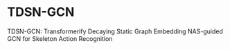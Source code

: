 # TDSN-GCN
TDSN-GCN: Transformerify Decaying Static Graph Embedding NAS-guided GCN for Skeleton Action Recognition


